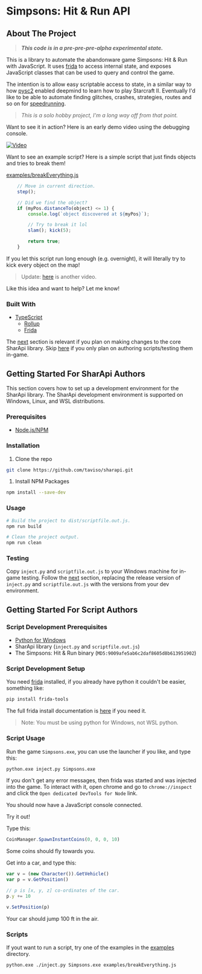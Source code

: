 # Simpsons: Hit & Run API

## About The Project

> ***This code is in a pre-pre-pre-alpha experimental state.***

This is a library to automate the abandonware game Simpsons: Hit &
Run with JavaScript. It uses [frida](https://frida.re) to access internal state,
and exposes JavaScript classes that can be used to query and control the game.

The intention is to allow easy scriptable access to state, in a similar way to
how [pysc2](https://github.com/deepmind/pysc2) enabled deepmind to learn how to
play Starcraft II. Eventually I'd like to be able to automate finding glitches,
crashes, strategies, routes and so on for
[speedrunning](https://en.wikipedia.org/wiki/Speedrun).

> *This is a solo hobby project, I'm a long way off from that point.*

Want to see it in action? Here is an early demo video using the debugging
console.

[![Video](doc/video.png)](https://youtu.be/PHa1F3tT130)

Want to see an example script? Here is a simple script that just finds objects
and tries to break them!

[examples/breakEverything.js](examples/breakEverything.js)

```javascript
    // Move in current direction.
    step();

    // Did we find the object?
    if (myPos.distanceTo(object) <= 1) {
        console.log(`object discovered at ${myPos}`);

        // Try to break it lol
        slam(); kick(5);

        return true;
    }
```

If you let this script run long enough (e.g. overnight), it will literally try
to kick every object on the map!

> Update: [here](https://youtu.be/buetZ-5ceno) is another video.

Like this idea and want to help? Let me know!

### Built With

* [TypeScript](https://www.typescriptlang.org/)
  * [Rollup](https://rollupjs.org/guide/en/)
  * [Frida](https://frida.re/docs/javascript-api/)

The [next](#getting-started-for-sharapi-authors) section is relevant if you plan on making changes to the core SharApi library. Skip [here](#getting-started-for-script-authors) if you only plan on authoring scripts/testing them in-game.

## Getting Started For SharApi Authors

This section covers how to set up a development environment for the SharApi library. The SharApi development environment is supported on Windows, Linux, and WSL distributions.

### Prerequisites

* [Node.js/NPM](https://nodejs.org/en/download/package-manager)

### Installation

  1. Clone the repo

  ```sh
  git clone https://github.com/taviso/sharapi.git
  ```

  1. Install NPM Packages

  ```sh
  npm install --save-dev
  ```

### Usage

  ```sh
  # Build the project to dist/scriptfile.out.js.
  npm run build

  # Clean the project output.
  npm run clean
  ```

### Testing

  Copy `inject.py` and `scriptfile.out.js` to your Windows machine for in-game testing. Follow the [next](#getting-started-for-script-authors) section, replacing the release version of `inject.py` and `scriptfile.out.js` with the versions from your dev environment.

## Getting Started For Script Authors

### Script Development Prerequisites

* [Python for Windows](https://www.python.org/downloads/windows/)
* SharApi library (`inject.py` and `scriptfile.out.js`)
* The Simpsons: Hit & Run binary (`MD5:9009afe5ab6c2daf8605d8b613951902`)

### Script Development Setup

You need [frida](https://frida.re/) installed, if you already have python it
couldn't be easier, something like:

```bash
pip install frida-tools
```

The full frida install documentation is
[here](https://www.frida.re/docs/installation/) if you need it.

> Note: You must be using python for Windows, not WSL python.

### Script Usage

Run the game `Simpsons.exe`, you can use the launcher if you like, and type this:

```bash
python.exe inject.py Simpsons.exe
```

If you don't get any error messages, then frida was started and was injected
into the game. To interact with it, open chrome and go to `chrome://inspect`
and click the `Open dedicated DevTools for Node` link.

You should now have a JavaScript console connected.

Try it out!

Type this:

```javascript
CoinManager.SpawnInstantCoins(0, 0, 0, 10)
```

Some coins should fly towards you.

Get into a car, and type this:

```javascript
var v = (new Character()).GetVehicle()
var p = v.GetPosition()

// p is [x, y, z] co-ordinates of the car.
p.y += 10

v.SetPosition(p)
```

Your car should jump 100 ft in the air.

### Scripts

If yout want to run a script, try one of the examples in the
[examples](/examples) directory.

```bash
python.exe ./inject.py Simpsons.exe examples/breakEverything.js
```
